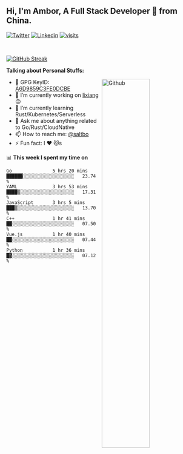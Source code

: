 ## Hi, I'm Ambor, A Full Stack Developer 🚀 from China.

[![Twitter](https://img.shields.io/badge/-saltbo-1ca0f1?style=flat&logo=twitter&logoColor=white)](https://twitter.com/rdsaltbo)
[![Linkedin](https://img.shields.io/badge/-saltbo-blue?style=flat&logo=Linkedin&logoColor=white)](https://www.linkedin.com/in/saltbo/)
[![visits](https://visitor.vercel.app/page/saltbo?color=light-green)](https://github.com/saltbo/)

&nbsp;  

[![GitHub Streak](http://github-readme-streak-stats.herokuapp.com?user=saltbo&hide_border=true&date_format=M%20j%5B%2C%20Y%5D)](https://git.io/streak-stats)

**Talking about Personal Stuffs:**
<!-- Any image aligned to the right. Beware the width  -->
<img width="50%" align="right" alt="Github" src="https://raw.githubusercontent.com/saltbo/saltbo/master/images/git-header.svg" />

- 🤘 GPG KeyID: [A6D9859C3FE0DCBE](https://saltbo.cn/pgp_keys.asc)
- 🔭 I’m currently working on [lixiang](https://www.lixiang.com/) :wink:
- 🌱 I’m currently learning Rust/Kubernetes/Serverless
- 💬 Ask me about anything related to Go/Rust/CloudNative
- 📫 How to reach me: [@saltbo](https://t.me/saltbo)
- ⚡ Fun fact: I :heart: :cat:s


📊 **This week I spent my time on**
<!--START_SECTION:waka-->

```text
Go               5 hrs 20 mins   ██████░░░░░░░░░░░░░░░░░░░   23.74 %
YAML             3 hrs 53 mins   ████▒░░░░░░░░░░░░░░░░░░░░   17.31 %
JavaScript       3 hrs 5 mins    ███▒░░░░░░░░░░░░░░░░░░░░░   13.70 %
C++              1 hr 41 mins    ██░░░░░░░░░░░░░░░░░░░░░░░   07.50 %
Vue.js           1 hr 40 mins    ██░░░░░░░░░░░░░░░░░░░░░░░   07.44 %
Python           1 hr 36 mins    █▓░░░░░░░░░░░░░░░░░░░░░░░   07.12 %
```

<!--END_SECTION:waka-->
